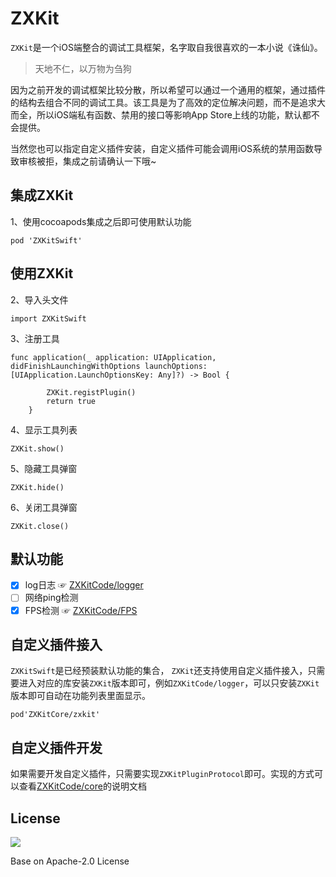 # ZXKit

`ZXKit`是一个iOS端整合的调试工具框架，名字取自我很喜欢的一本小说《诛仙》。

> 天地不仁，以万物为刍狗

因为之前开发的调试框架比较分散，所以希望可以通过一个通用的框架，通过插件的结构去组合不同的调试工具。该工具是为了高效的定位解决问题，而不是追求大而全，所以iOS端私有函数、禁用的接口等影响App Store上线的功能，默认都不会提供。

当然您也可以指定自定义插件安装，自定义插件可能会调用iOS系统的禁用函数导致审核被拒，集成之前请确认一下哦~

## 集成ZXKit

1、使用cocoapods集成之后即可使用默认功能

```
pod 'ZXKitSwift'
```

## 使用ZXKit

2、导入头文件

```
import ZXKitSwift
```

3、注册工具

```
func application(_ application: UIApplication, didFinishLaunchingWithOptions launchOptions: [UIApplication.LaunchOptionsKey: Any]?) -> Bool {

        ZXKit.registPlugin()
        return true
    }
```
4、显示工具列表

```
ZXKit.show()
```
5、隐藏工具弹窗

```
ZXKit.hide()
```
6、关闭工具弹窗

```
ZXKit.close()
```

## 默认功能

- [x] log日志 ☞ [ZXKitCode/logger](https://github.com/ZXKitCode/logger)
- [ ] 网络ping检测
- [x] FPS检测 ☞ [ZXKitCode/FPS](https://github.com/ZXKitCode/FPS)

## 自定义插件接入

`ZXKitSwift`是已经预装默认功能的集合， `ZXKit`还支持使用自定义插件接入，只需要进入对应的库安装`ZXKit`版本即可，例如`ZXKitCode/logger`，可以只安装`ZXKit`版本即可自动在功能列表里面显示。

```
pod'ZXKitCore/zxkit'
```

## 自定义插件开发


如果需要开发自定义插件，只需要实现`ZXKitPluginProtocol`即可。实现的方式可以查看[ZXKitCode/core](https://github.com/ZXKitCode/core)的说明文档

## License

![](https://camo.githubusercontent.com/eb9066a6d8e0950066f3757c420e3a607c0929583b48ebda6fd9a6f50ccfc8f1/68747470733a2f2f7777772e6170616368652e6f72672f696d672f41534632307468416e6e69766572736172792e6a7067)

Base on Apache-2.0 License